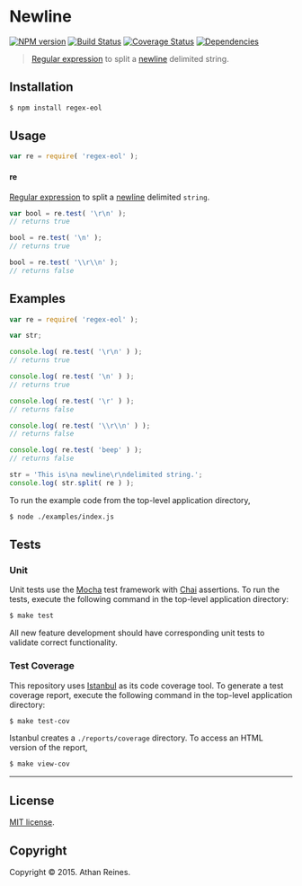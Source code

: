 Newline
===
[![NPM version][npm-image]][npm-url] [![Build Status][travis-image]][travis-url] [![Coverage Status][codecov-image]][codecov-url] [![Dependencies][dependencies-image]][dependencies-url]

> [Regular expression](https://developer.mozilla.org/en-US/docs/Web/JavaScript/Guide/Regular_Expressions) to split a [newline](https://en.wikipedia.org/wiki/Newline) delimited string.


## Installation

``` bash
$ npm install regex-eol
```


## Usage

``` javascript
var re = require( 'regex-eol' );
```

#### re

[Regular expression](https://developer.mozilla.org/en-US/docs/Web/JavaScript/Guide/Regular_Expressions) to split a [newline](https://en.wikipedia.org/wiki/Newline) delimited `string`. 

``` javascript
var bool = re.test( '\r\n' );
// returns true

bool = re.test( '\n' );
// returns true

bool = re.test( '\\r\\n' );
// returns false
```


## Examples

``` javascript
var re = require( 'regex-eol' );

var str;

console.log( re.test( '\r\n' ) );
// returns true

console.log( re.test( '\n' ) );
// returns true

console.log( re.test( '\r' ) );
// returns false

console.log( re.test( '\\r\\n' ) );
// returns false

console.log( re.test( 'beep' ) );
// returns false

str = 'This is\na newline\r\ndelimited string.';
console.log( str.split( re ) ); 
```

To run the example code from the top-level application directory,

``` bash
$ node ./examples/index.js
```


## Tests

### Unit

Unit tests use the [Mocha](http://mochajs.org/) test framework with [Chai](http://chaijs.com) assertions. To run the tests, execute the following command in the top-level application directory:

``` bash
$ make test
```

All new feature development should have corresponding unit tests to validate correct functionality.


### Test Coverage

This repository uses [Istanbul](https://github.com/gotwarlost/istanbul) as its code coverage tool. To generate a test coverage report, execute the following command in the top-level application directory:

``` bash
$ make test-cov
```

Istanbul creates a `./reports/coverage` directory. To access an HTML version of the report,

``` bash
$ make view-cov
```


---
## License

[MIT license](http://opensource.org/licenses/MIT).


## Copyright

Copyright &copy; 2015. Athan Reines.


[npm-image]: http://img.shields.io/npm/v/regex-eol.svg
[npm-url]: https://npmjs.org/package/regex-eol

[travis-image]: http://img.shields.io/travis/kgryte/regex-eol/master.svg
[travis-url]: https://travis-ci.org/kgryte/regex-eol

[codecov-image]: https://img.shields.io/codecov/c/github/kgryte/regex-eol/master.svg
[codecov-url]: https://codecov.io/github/kgryte/regex-eol?branch=master

[dependencies-image]: http://img.shields.io/david/kgryte/regex-eol.svg
[dependencies-url]: https://david-dm.org/kgryte/regex-eol

[dev-dependencies-image]: http://img.shields.io/david/dev/kgryte/regex-eol.svg
[dev-dependencies-url]: https://david-dm.org/dev/kgryte/regex-eol

[github-issues-image]: http://img.shields.io/github/issues/kgryte/regex-eol.svg
[github-issues-url]: https://github.com/kgryte/regex-eol/issues
